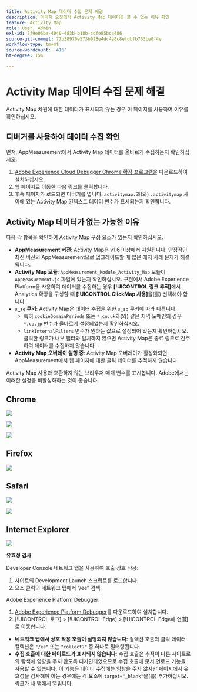 ```yaml
---
title: Activity Map 데이터 수집 문제 해결
description: 이미지 요청에서 Activity Map 데이터를 볼 수 없는 이유 확인
feature: Activity Map
role: User, Admin
exl-id: 7f9e06ba-4040-483b-b18b-cdfe85bca486
source-git-commit: 72b38970e573b928e4dc4a8c8efdbfb753be0f4e
workflow-type: tm+mt
source-wordcount: '416'
ht-degree: 15%

---
```


# Activity Map 데이터 수집 문제 해결

Activity Map 차원에 대한 데이터가 표시되지 않는 경우 이 페이지를 사용하여 이유를 확인하십시오.

## 디버거를 사용하여 데이터 수집 확인

먼저, AppMeasurement에서 Activity Map 데이터를 올바르게 수집하는지 확인하십시오.

1. [Adobe Experience Cloud Debugger Chrome 확장 프로그램](https://experienceleague.adobe.com/en/docs/experience-platform/debugger/home)을 다운로드하여 설치하십시오.
2. 웹 페이지로 이동한 다음 링크를 클릭합니다.
3. 후속 페이지가 로드되면 디버거를 엽니다. `activitymap.`과(와) `.activitymap` 사이에 있는 Activity Map 컨텍스트 데이터 변수가 표시되는지 확인합니다.

## Activity Map 데이터가 없는 가능한 이유

다음 각 항목을 확인하여 Activity Map 구성 요소가 있는지 확인하십시오.

* **AppMeasurement 버전**: Activity Map은 v1.6 이상에서 지원됩니다. 안정적인 최신 버전의 AppMeasurement으로 업그레이드할 때 많은 에지 사례 문제가 해결됩니다.
* **Activity Map 모듈**: `AppMeasurement_Module_Activity_Map` 모듈이 `AppMeasurement.js` 파일에 있는지 확인하십시오. 구현에서 Adobe Experience Platform을 사용하여 데이터를 수집하는 경우 **[!UICONTROL 링크 추적]**&#x200B;에서 Analytics 확장을 구성할 때 **[!UICONTROL ClickMap 사용]**&#x200B;을(를) 선택해야 합니다.
* **`s_sq` 쿠키**: Activity Map은 데이터 수집을 위한 `s_sq` 쿠키에 따라 다릅니다.
   * 특히 `cookieDomainPeriods` 또는 `*.co.uk`과(와) 같은 지역 도메인의 경우 `*.co.jp` 변수가 올바르게 설정되었는지 확인하십시오.
   * `linkInternalFilters` 변수가 원하는 값으로 설정되어 있는지 확인하십시오. 클릭한 링크가 내부 필터와 일치하지 않으면 Activity Map은 종료 링크로 간주하여 데이터를 수집하지 않습니다.
* **Activity Map 오버레이 실행 중**: Activity Map 오버레이가 활성화되면 AppMeasurement에서 웹 페이지에 대한 클릭 데이터를 추적하지 않습니다.

Activity Map 사용과 호환하지 않는 브라우저 매개 변수를 표시합니다. Adobe에서는 이러한 설정을 비활성화하는 것이 좋습니다.

## Chrome

![](assets/Chrome1.png)

![](assets/Chrome2.png)

![](assets/Chrome3.png)

## Firefox

![](assets/Firefox.png)

## Safari

![](assets/Safari1.png)

![](assets/Safari2.png)

## Internet Explorer

![](assets/IE1.png)


**유효성 검사**

Developer Console 네트워크 탭을 사용하여 호출 상호 작용:

1. 사이트의 Development Launch 스크립트를 로드합니다.
1. 요소 클릭의 네트워크 탭에서 “/ee” 검색

Adobe Experience Platform Debugger:

1. [Adobe Experience Platform Debugger](https://chromewebstore.google.com/detail/adobe-experience-platform/bfnnokhpnncpkdmbokanobigaccjkpob)를 다운로드하여 설치합니다.
1. [!UICONTROL 로그] > [!UICONTROL Edge] > [!UICONTROL Edge에 연결]로 이동합니다.

* **네트워크 탭에서 상호 작용 호출이 실행되지 않습니다**: 컬렉션 호출의 클릭 데이터 컬렉션은 `"/ee"` 또는 `"collect?"` 중 하나로 필터링됩니다.
* **수집 호출에 대한 페이로드가 표시되지 않습니다**: 수집 호출은 추적이 다른 사이트로의 탐색에 영향을 주지 않도록 디자인되었으므로 수집 호출에 문서 언로드 기능을 사용할 수 있습니다. 이 기능은 데이터 수집에는 영향을 주지 않지만 페이지에서 유효성을 검사해야 하는 경우에는 각 요소에 `target="_blank"`을(를) 추가하십시오. 링크가 새 탭에서 열립니다.
